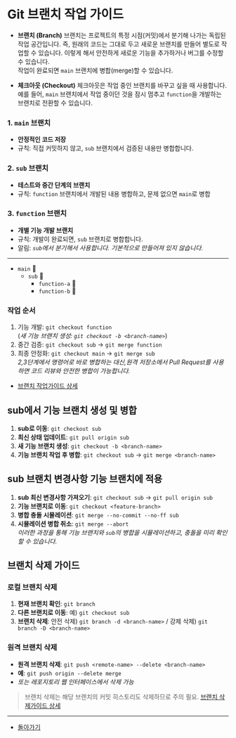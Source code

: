 # Git 브랜치 작업 가이드
- **브랜치 (Branch)**
브랜치는 프로젝트의 특정 시점(커밋)에서 분기해 나가는 독립된 작업 공간입니다. 즉, 원래의 코드는 그대로 두고 새로운 브랜치를 만들어 별도로 작업할 수 있습니다. 이렇게 해서 안전하게 새로운 기능을 추가하거나 버그를 수정할 수 있습니다. \
작업이 완료되면 `main` 브랜치에 병합(merge)할 수 있습니다.

- **체크아웃 (Checkout)**
체크아웃은 작업 중인 브랜치를 바꾸고 싶을 때 사용합니다. 예를 들어, `main` 브랜치에서 작업 중이던 것을 잠시 멈추고 `function`을 개발하는 브랜치로 전환할 수 있습니다.

### 1. `main` 브랜치

- **안정적인 코드 저장**
- 규칙: 직접 커밋하지 않고, `sub` 브랜치에서 검증된 내용만 병합합니다.

### 2. `sub` 브랜치

- **테스트와 중간 단계의 브랜치**
- 규칙: `function` 브랜치에서 개발된 내용 병합하고, 문제 없으면 `main`로 병합

### 3. `function` 브랜치

- **개별 기능 개발 브랜치**
- 규칙: 개발이 완료되면, `sub` 브랜치로 병합합니다.
- 알림: _`sub`에서 분기해서 사용합니다. 기본적으로 만들어져 있지 않습니다._

---

- `main` 🌳
  - `sub` 🌿
    - `function-a` 🍃
    - `function-b` 🍃

### 작업 순서

1. 기능 개발: `git checkout function`  
   (_새 기능 브랜치 생성: `git checkout -b <branch-name>`_)
2. 중간 검증: `git checkout sub` -> `git merge function`
3. 최종 안정화: `git checkout main` -> `git merge sub`  
   _2,3단계에서 명령어로 바로 병합하는 대신,원격 저장소에서 Pull Request를 사용하면 코드 리뷰와 안전한 병합이 가능합니다._

- [브랜치 작업가이드 상세](브랜치_작업가이드_요약.md#브랜치-작업-흐름)

## sub에서 기능 브랜치 생성 및 병합

1. **sub로 이동**: `git checkout sub`
2. **최신 상태 업데이트**: `git pull origin sub`
3. **새 기능 브랜치 생성**: `git checkout -b <branch-name>`
4. **기능 브랜치 작업 후 병합**: `git checkout sub` -> `git merge <branch-name>`

## sub 브랜치 변경사항 기능 브랜치에 적용

1. **sub 최신 변경사항 가져오기**: `git checkout sub` -> `git pull origin sub`
2. **기능 브랜치로 이동**: `git checkout <feature-branch>`
3. **병합 충돌 시뮬레이션**: `git merge --no-commit --no-ff sub`
4. **시뮬레이션 병합 취소**: `git merge --abort`  
   _이러한 과정을 통해 기능 브랜치와 `sub`의 병합을 시뮬레이션하고, 충돌을 미리 확인할 수 있습니다._

## **브랜치 삭제 가이드**

### 로컬 브랜치 삭제

1. **현재 브랜치 확인**: `git branch`
2. **다른 브랜치로 이동**: 예) `git checkout sub`
3. **브랜치 삭제**: 안전 삭제) `git branch -d <branch-name>` / 강제 삭제) `git branch -D <branch-name>`

### 원격 브랜치 삭제

- **원격 브랜치 삭제**: `git push <remote-name> --delete <branch-name>`
- **예**: `git push origin --delete merge`
- _또는 레포지토리 웹 인터페이스에서 삭제 가능_

> 브랜치 삭제는 해당 브랜치의 커밋 히스토리도 삭제하므로 주의 필요. [브랜치 삭제가이드 상세](브랜치삭제.md)

---

- [돌아가기](/README.md)
